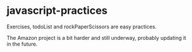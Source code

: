 # javascript-practices

Exercises, todoList and rockPaperScissors are easy practices.

The Amazon project is a bit harder and still underway, probably updating it in the future.
